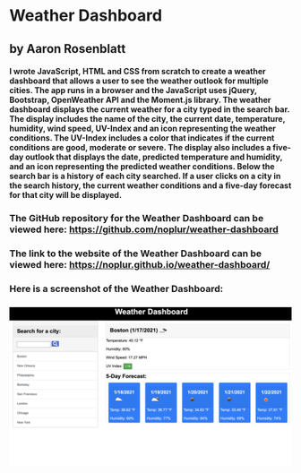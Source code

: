 # Weather Dashboard
## by Aaron Rosenblatt
#### I wrote JavaScript, HTML and CSS from scratch to create a weather dashboard that allows a user to see the weather outlook for multiple cities. The app runs in a browser and the JavaScript uses jQuery, Bootstrap, OpenWeather API and the Moment.js library. The weather dashboard displays the current weather for a city typed in the search bar. The display includes the name of the city, the current date, temperature, humidity, wind speed, UV-Index and an icon representing the weather conditions. The UV-Index includes a color that indicates if the current conditions are good, moderate or severe. The display also includes a five-day outlook that displays the date, predicted temperature and humidity, and an icon representing the predicted weather conditions. Below the search bar is a history of each city searched. If a user clicks on a city in the search history, the current weather conditions and a five-day forecast for that city will be displayed.

### The GitHub repository for the Weather Dashboard can be viewed here: https://github.com/noplur/weather-dashboard
### The link to the website of the Weather Dashboard can be viewed here: https://noplur.github.io/weather-dashboard/

### Here is a screenshot of the Weather Dashboard:
### ![](./assets/weather-dashboard.jpg)